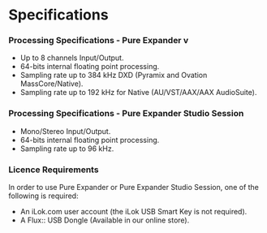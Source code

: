 # Specifications


### Processing Specifications - Pure Expander v
- Up to 8 channels Input/Output.
- 64-bits internal floating point processing.
- Sampling rate up to 384 kHz DXD (Pyramix and Ovation MassCore/Native).
- Sampling rate up to 192 kHz for Native (AU/VST/AAX/AAX AudioSuite).


### Processing Specifications - Pure Expander Studio Session
- Mono/Stereo Input/Output.
- 64-bits internal floating point processing.
- Sampling rate up to 96 kHz.


### Licence Requirements
In order to use Pure Expander or Pure Expander Studio Session, one of the following is required:
- An iLok.com user account (the iLok USB Smart Key is not required).
- A Flux:: USB Dongle (Available in our online store).
